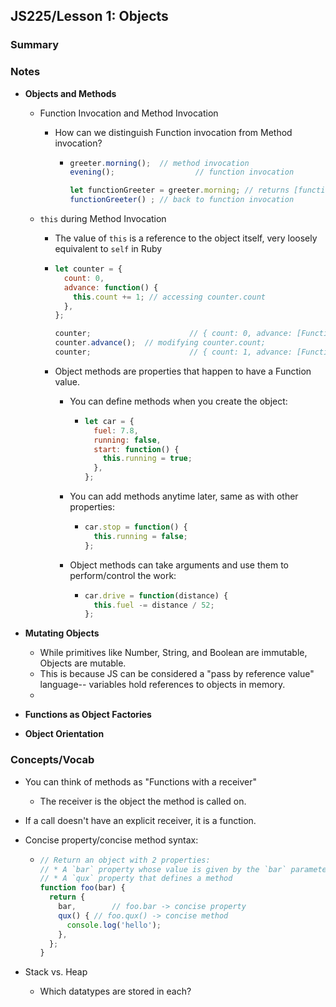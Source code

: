 ## JS225/Lesson 1: Objects

### Summary

### Notes

* **Objects and Methods**

  * Function Invocation and Method Invocation

    * How can we distinguish Function invocation from Method invocation?

      * ```javascript
        greeter.morning(); 	// method invocation
        evening(); 					// function invocation
        
        let functionGreeter = greeter.morning; // returns [function: morning]
        functionGreeter() ; // back to function invocation
        ```

  * `this` during Method Invocation

    * The value of `this` is a reference to the object itself, very loosely equivalent to `self` in Ruby

    * ```javascript
      let counter = {
        count: 0,
        advance: function() {
          this.count += 1; // accessing counter.count
        },
      };
      
      counter; 						// { count: 0, advance: [Function] }
      counter.advance();  // modifying counter.count;
      counter; 					 	// { count: 1, advance: [Function] }
      ```

    * Object methods are properties that happen to have a Function value.

      * You can define methods when you create the object:

        * ```javascript
          let car = {
            fuel: 7.8,
            running: false,
            start: function() {
              this.running = true;
            },
          };
          ```

      * You can add methods anytime later, same as with other properties:

        * ```javascript
          car.stop = function() {
            this.running = false;
          };
          ```

      * Object methods can take arguments and use them to perform/control the work:

        * ```javascript
          car.drive = function(distance) {
            this.fuel -= distance / 52;
          };
          ```

* **Mutating Objects**

  * While primitives like Number, String, and Boolean are immutable, Objects are mutable.
  * This is because JS can be considered a "pass by reference value" language-- variables hold references to objects in memory.
  * 

* **Functions as Object Factories**

* **Object Orientation**

### Concepts/Vocab

* You can think of methods as "Functions with a receiver"

  * The receiver is the object the method is called on.

* If a call doesn't have an explicit receiver, it is a function.

* Concise property/concise method syntax:

  * ```javascript
    // Return an object with 2 properties:
    // * A `bar` property whose value is given by the `bar` parameter
    // * A `qux` property that defines a method
    function foo(bar) {
      return {
        bar,		// foo.bar -> concise property
        qux() { // foo.qux() -> concise method
          console.log('hello');
        },
      };
    }
    ```

* Stack vs. Heap

  * Which datatypes are stored in each?